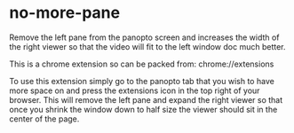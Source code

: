 # no-more-pane
Remove the left pane from the panopto screen and increases the width of the right viewer
so that the video will fit to the left window doc much better.

This is a chrome extension so can be packed from:
chrome://extensions

To use this extension simply go to the panopto tab that you wish to have more space on and press
the extensions icon in the top right of your browser. This will remove the left pane and 
expand the right viewer so that once you shrink the window down to half size the viewer 
should sit in the center of the page.

